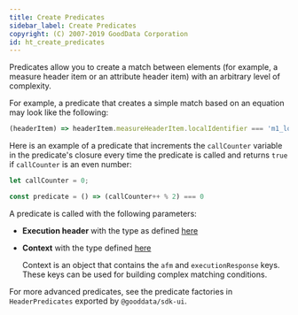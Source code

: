 ```yaml
---
title: Create Predicates
sidebar_label: Create Predicates
copyright: (C) 2007-2019 GoodData Corporation
id: ht_create_predicates
---
```


Predicates allow you to create a match between elements (for example, a measure header item or an attribute header item) with an arbitrary level of complexity.

For example, a predicate that creates a simple match based on an equation may look like the following:

```javascript
(headerItem) => headerItem.measureHeaderItem.localIdentifier === 'm1_localIdentifier'
```

Here is an example of a predicate that increments the `callCounter` variable in the predicate's closure every time the predicate is called and returns `true` if `callCounter` is an even number:

```javascript
let callCounter = 0;

const predicate = () => (callCounter++ % 2) === 0
```

A predicate is called with the following parameters:
* **Execution header** with the type as defined [here](https://github.com/gooddata/gooddata-react-components/blob/master/src/interfaces/MappingHeader.ts#L4)

* **Context** with the type defined [here](https://github.com/gooddata/gooddata-react-components/blob/master/src/interfaces/HeaderPredicate.ts#L6)

    Context is an object that contains the `afm` and `executionResponse` keys. These keys can be used for building complex matching conditions.

For more advanced predicates, see the predicate factories in `HeaderPredicates` exported by `@gooddata/sdk-ui`.
